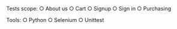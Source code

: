 Tests scope:
○ About us
○ Cart
○ Signup
○ Sign in
○ Purchasing

Tools:
○ Python
○ Selenium
○ Unittest


